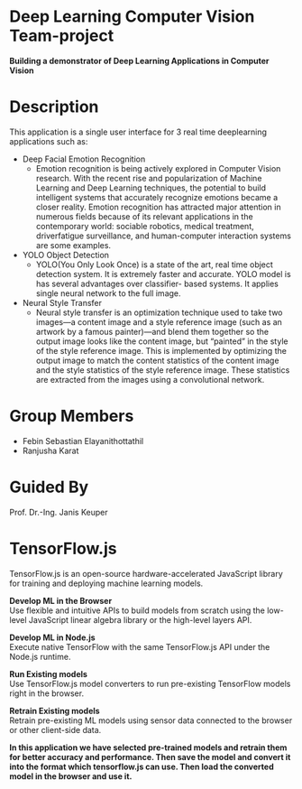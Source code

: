 # Deep Learning Computer Vision Team-project
__Building a demonstrator of Deep Learning Applications in Computer Vision__
# Description
This application is a single user interface for 3 real time deeplearning applications such as:
* Deep Facial Emotion Recognition
  * Emotion recognition is being actively explored in Computer Vision research. With the recent rise and popularization of Machine Learning and Deep Learning techniques, the potential to build intelligent systems that accurately recognize emotions became a closer reality. Emotion recognition has attracted major attention in numerous fields because of its relevant applications in the contemporary world: sociable robotics, medical treatment, driverfatigue surveillance, and human-computer interaction systems are some examples.
* YOLO Object Detection
  * YOLO(You Only Look Once) is a state of the art, real time object detection system. It is extremely faster and accurate. YOLO model is has several advantages over classifier- based systems. It applies single neural network to the full image.
* Neural Style Transfer
  * Neural style transfer is an optimization technique used to take two images—a content image and a style reference image (such as an artwork by a famous painter)—and blend them together so the output image looks like the content image, but “painted” in the style of the style reference image. This is implemented by optimizing the output image to match the content statistics of the content image and the style statistics of the style reference image. These statistics are extracted from the images using a convolutional network.
# Group Members
* Febin Sebastian Elayanithottathil
* Ranjusha Karat
# Guided By
Prof. Dr.-Ing. Janis Keuper

# TensorFlow.js

TensorFlow.js is an open-source hardware-accelerated JavaScript library for
training and deploying machine learning models.

**Develop ML in the Browser** <br/>
Use flexible and intuitive APIs to build models from scratch using the low-level
JavaScript linear algebra library or the high-level layers API.

**Develop ML in Node.js** <br/>
Execute native TensorFlow with the same TensorFlow.js API under the Node.js
runtime.

**Run Existing models** <br/>
Use TensorFlow.js model converters to run pre-existing TensorFlow models right
in the browser.

**Retrain Existing models** <br/>
Retrain pre-existing ML models using sensor data connected to the browser or
other client-side data.

**In this application we have selected pre-trained models and retrain them for better accuracy and performance. Then save the model and convert it into the format which tensorflow.js can use. Then load the converted model in the browser and use it.**
